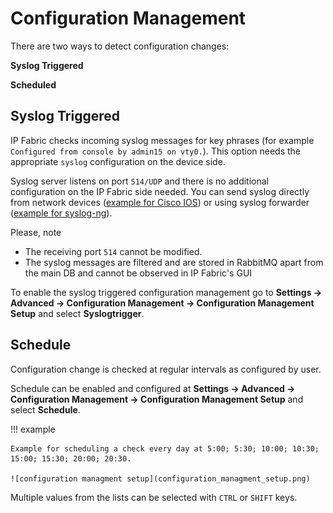 # Configuration Management

There are two ways to detect configuration changes:

**Syslog Triggered**

**Scheduled**

## Syslog Triggered

IP Fabric checks incoming syslog messages for key phrases (for example `Configured from console by admin15 on vty0.`). This option needs the appropriate `syslog` configuration on the device side.

Syslog server listens on port `514/UDP` and there is no additional configuration on the IP Fabric side needed. You can send syslog directly from network devices ([example for Cisco IOS](https://community.cisco.com/t5/network-architecture-documents/how-to-configure-logging-in-cisco-ios/tac-p/3132436))
or using syslog forwarder ([example for syslog-ng](https://support.symantec.com/en_US/article.TECH92854.html)).

Please, note

- The receiving port `514` cannot be modified.
- The syslog messages are filtered and are stored in RabbitMQ apart from the main DB and cannot be observed in IP Fabric's GUI

To enable the syslog triggered configuration management go to **Settings → Advanced → Configuration  Management → Configuration Management Setup** and select **Syslogtrigger**.

## Schedule

Configuration change is checked at regular intervals as configured by user.

Schedule can be enabled and configured at **Settings → Advanced → Configuration Management → Configuration Management Setup** and select **Schedule**.

!!! example

    Example for scheduling a check every day at 5:00; 5:30; 10:00; 10:30; 15:00; 15:30; 20:00; 20:30.

    ![configuration managment setup](configuration_managment_setup.png)

Multiple values from the lists can be selected with `CTRL` or `SHIFT` keys.
